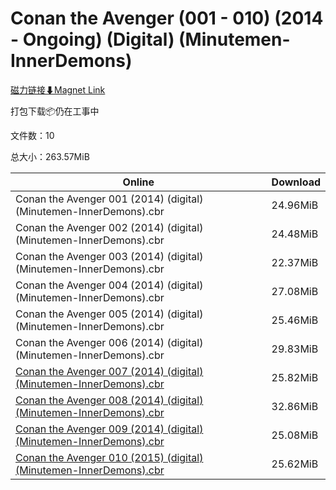 # Conan the Avenger (001 - 010) (2014 - Ongoing) (Digital) (Minutemen-InnerDemons)

[磁力链接⬇Magnet Link](magnet:?xt=urn:btih:dea77b25dc7ae8648a989a33bfd6aab02aae551a&dn=Conan%20the%20Avenger%20%28001%20-%20010%29%20%282014%20-%20Ongoing%29%20%28Digital%29%20%28Minutemen-InnerDemons%29)

打包下载📦仍在工事中

文件数：10

总大小：263.57MiB

Online | Download
--- | ---
Conan the Avenger 001 (2014) (digital) (Minutemen-InnerDemons).cbr | 24.96MiB
Conan the Avenger 002 (2014) (digital) (Minutemen-InnerDemons).cbr | 24.48MiB
Conan the Avenger 003 (2014) (digital) (Minutemen-InnerDemons).cbr | 22.37MiB
Conan the Avenger 004 (2014) (digital) (Minutemen-InnerDemons).cbr | 27.08MiB
Conan the Avenger 005 (2014) (digital) (Minutemen-InnerDemons).cbr | 25.46MiB
Conan the Avenger 006 (2014) (digital) (Minutemen-InnerDemons).cbr | 29.83MiB
[Conan the Avenger 007 (2014) (digital) (Minutemen-InnerDemons).cbr](https://github.com/alicewish/markdown/blob/master/comic/Conan-Avenger-007-2014-digital-Minutemen-InnerDemons-cbr.md) | 25.82MiB
[Conan the Avenger 008 (2014) (digital) (Minutemen-InnerDemons).cbr](https://github.com/alicewish/markdown/blob/master/comic/Conan-Avenger-008-2014-digital-Minutemen-InnerDemons-cbr.md) | 32.86MiB
[Conan the Avenger 009 (2014) (digital) (Minutemen-InnerDemons).cbr](https://github.com/alicewish/markdown/blob/master/comic/Conan-Avenger-009-2014-digital-Minutemen-InnerDemons-cbr.md) | 25.08MiB
[Conan the Avenger 010 (2015) (digital) (Minutemen-InnerDemons).cbr](https://github.com/alicewish/markdown/blob/master/comic/Conan-Avenger-010-2015-digital-Minutemen-InnerDemons-cbr.md) | 25.62MiB